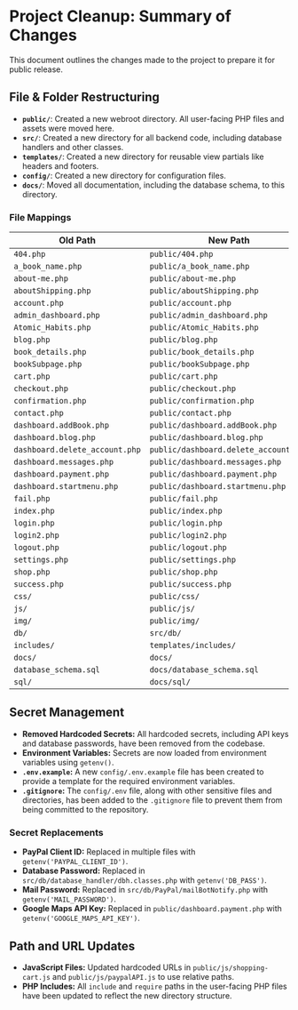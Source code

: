 # Project Cleanup: Summary of Changes

This document outlines the changes made to the project to prepare it for public release.

## File & Folder Restructuring

*   **`public/`**: Created a new webroot directory. All user-facing PHP files and assets were moved here.
*   **`src/`**: Created a new directory for all backend code, including database handlers and other classes.
*   **`templates/`**: Created a new directory for reusable view partials like headers and footers.
*   **`config/`**: Created a new directory for configuration files.
*   **`docs/`**: Moved all documentation, including the database schema, to this directory.

### File Mappings

| Old Path                                      | New Path                                          |
| --------------------------------------------- | ------------------------------------------------- |
| `404.php`                                     | `public/404.php`                                  |
| `a_book_name.php`                             | `public/a_book_name.php`                          |
| `about-me.php`                                | `public/about-me.php`                             |
| `aboutShipping.php`                           | `public/aboutShipping.php`                        |
| `account.php`                                 | `public/account.php`                              |
| `admin_dashboard.php`                         | `public/admin_dashboard.php`                      |
| `Atomic_Habits.php`                           | `public/Atomic_Habits.php`                        |
| `blog.php`                                    | `public/blog.php`                                 |
| `book_details.php`                            | `public/book_details.php`                         |
| `bookSubpage.php`                             | `public/bookSubpage.php`                          |
| `cart.php`                                    | `public/cart.php`                                 |
| `checkout.php`                                | `public/checkout.php`                             |
| `confirmation.php`                            | `public/confirmation.php`                         |
| `contact.php`                                 | `public/contact.php`                              |
| `dashboard.addBook.php`                       | `public/dashboard.addBook.php`                    |
| `dashboard.blog.php`                          | `public/dashboard.blog.php`                       |
| `dashboard.delete_account.php`                | `public/dashboard.delete_account.php`             |
| `dashboard.messages.php`                      | `public/dashboard.messages.php`                   |
| `dashboard.payment.php`                       | `public/dashboard.payment.php`                    |
| `dashboard.startmenu.php`                     | `public/dashboard.startmenu.php`                  |
| `fail.php`                                    | `public/fail.php`                                 |
| `index.php`                                   | `public/index.php`                                |
| `login.php`                                   | `public/login.php`                                |
| `login2.php`                                  | `public/login2.php`                               |
| `logout.php`                                  | `public/logout.php`                               |
| `settings.php`                                | `public/settings.php`                             |
| `shop.php`                                    | `public/shop.php`                                 |
| `success.php`                                 | `public/success.php`                              |
| `css/`                                        | `public/css/`                                     |
| `js/`                                         | `public/js/`                                      |
| `img/`                                        | `public/img/`                                     |
| `db/`                                         | `src/db/`                                         |
| `includes/`                                   | `templates/includes/`                             |
| `docs/`                                       | `docs/`                                           |
| `database_schema.sql`                         | `docs/database_schema.sql`                        |
| `sql/`                                        | `docs/sql/`                                       |

## Secret Management

*   **Removed Hardcoded Secrets:** All hardcoded secrets, including API keys and database passwords, have been removed from the codebase.
*   **Environment Variables:** Secrets are now loaded from environment variables using `getenv()`.
*   **`.env.example`:** A new `config/.env.example` file has been created to provide a template for the required environment variables.
*   **`.gitignore`:** The `config/.env` file, along with other sensitive files and directories, has been added to the `.gitignore` file to prevent them from being committed to the repository.

### Secret Replacements

*   **PayPal Client ID:** Replaced in multiple files with `getenv('PAYPAL_CLIENT_ID')`.
*   **Database Password:** Replaced in `src/db/database_handler/dbh.classes.php` with `getenv('DB_PASS')`.
*   **Mail Password:** Replaced in `src/db/PayPal/mailBotNotify.php` with `getenv('MAIL_PASSWORD')`.
*   **Google Maps API Key:** Replaced in `public/dashboard.payment.php` with `getenv('GOOGLE_MAPS_API_KEY')`.

## Path and URL Updates

*   **JavaScript Files:** Updated hardcoded URLs in `public/js/shopping-cart.js` and `public/js/paypalAPI.js` to use relative paths.
*   **PHP Includes:** All `include` and `require` paths in the user-facing PHP files have been updated to reflect the new directory structure.
